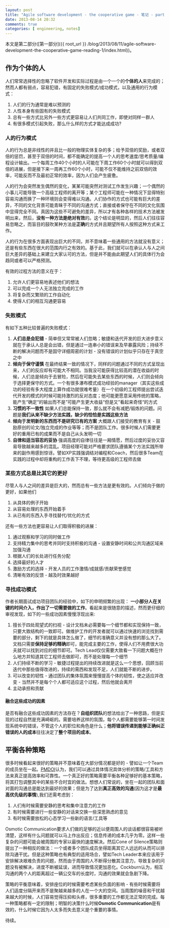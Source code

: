 ```yaml
---
layout: post
title: "Agile software development - the cooperative game - 笔记 - part2"
date: 2013-08-14 20:32
comments: true
categories: [ engineering, notes]
---
```


本文是第二部分([第一部分]({{ root_url }} /blog/2013/08/11/agile-software-development-the-cooperative-game-reading-1/index.html))。

<!--more-->

## 作为个体的人

人们常常选择性的忽略了软件开发和实际过程是由一个一个的**个体的人**来完成的；然而人都有弱点，容易犯错，有固定的失败模式/成功模式，以及通用的行为模式：  

1. 人们的行为通常是难以预测的  
1. 人性本身有些固有的失败模式  
1. 总有一些方式比另外一些方式更容易让人们共同工作，即使对同样一群人  
1. 有很多模式引起失败，那么什么样的方式才能达成成功?

### 人的行为模式

人的行为总是非线性的并且比一般的物理实体复杂的多；给予双倍的奖励，或者双倍的惩罚，甚至于双倍的时间，都不能确定的提高一个人的思考速度/思考质量/编程设计输出。一个每周工作40个小时的人可能在下周工作60个小时就可以得到双倍的进展，但是接下来一周再工作60个小时，可能不仅不能维持之前双倍的效率，可能反而不及最初正常的效率，因为人们会产生疲惫。

人的行为会突然发生偶然的变化，某某可能突然对测试工作发生兴趣；一个偶然的小事儿可能导致一个高级工程师的离开等；某个工程师可能在一种情况下显得特别容易沟通而换了一种环境则会变得难以沟通。人们协作的方式也可能有巨大的差异，不同的文化背景可能青睐于不同的沟通方式；直接或者保守在不同的文化氛围中显得完全不同。真因为这些不可避免的差异，所以才有各种各样的技术方法被发明出来，然后，**没有一种方法是绝对有效**的。这个结论是明显的，然后人们往往容易忽略之，而盲目的鼓吹某种方法是**正确**的方式并且期望所有人按照这种方式来工作。

人的行为在很多方面表现出巨大的不同，并不意味着一些通用的方法就没有意义；还是有些东西在很大的范围内行之有效的。基于此，我们就可以在承认人与人之间巨大差异的基础上来建立大家认可的方法，但是并不能由此期望人们的具体行为会趋同或者可以严格预测。

有效的过程方法的意义在于：

1. 允许人们更容易地表述他们的想法   
2. 可以完成一个人无法独立完成的工作  
3. 将复杂而又繁琐的工作自动化  
4. 使得人们的相互沟通更容易  

### 失败模式

有如下五种比较普遍的失败模式：  

1. **人们总是会犯错** - 简单但又常常被人们忽略；敏捷和迭代开发的巨大进步意义就在于承认人总是会出错，但是通过一连串小的错误来及早暴露风险；持续不断的解决问题而不是固守详细周密的计划 - 没有错误的计划似乎只存在于真空之中  
1. **倾向于保守谨慎** 在最终结果一致的情况下，同样的问题通过不同的方式呈现出来，人们的反应却有可能大不相同。当我没可能获得比较高的潜在收益的时候，人们总是倾向于去冒险，然后在可能失去某些东西的时候，人们则会倾向于选择更保守的方式。一个有很多瀑布模式成功经验的manager（其实这些成功的经验有多大程度上算作成功就很难考量）在一个初级的工程师提出尝试迭代开发的模式的时候可能持激烈的反对态度；他可能更愿意采用传统的策略，能产生“确定“的输出而不是”可能产生更大收益“但是又”看起来奇怪“的方式  
1. **习惯的不一致性** 如果人们总能保持一致，那么就不会有减肥/锻炼的问题。问题是**我们从来不缺少方法实践，缺少的恰恰是实践这些方法**   
1. **倾向于发明新的东西而不是研究已有的方案** 大概跟人们接受的教育有关 - 鼓励原创的论文/独立完成的作业等等；而不是团队工作。很多时候人们需要更好的重用已有的成果而不是自己从头发明一切  
1. **自律和适当容忍的妥协**  强调高度的自律往往是一厢情愿，然后过度的妥协又容易导致越来越多的混乱。项目经理可能对严格要求团队遵循某个方法实践所带来的副作用感到惊讶。譬如XP实践强调结对编程和Coach，然后很多Team在实践的过程中却将重构的工作丢下不理，等待更高级的工程师去做  

### 某些方式总是比其它的更好

尽管人与人之间的差异是巨大的，然而总有一些方法是更有效的。人们倾向于做的更好，如果他们

1. 从具体的例子开始  
1. 从容易处理的东西开始着手  
1. 从已有的东西入手寻找替代/优化的方式  

还有一些方法也更容易让人们取得积极的进展： 

1. 通过观察和学习的同时做工作  
1. 支持精力集中的思考并同时支持积极的沟通 - 设置安静时间和公共沟通区域来加强沟通   
1. 根据人们的长处进行任务分配  
1. 选择最好的人才 
1. 激励方式的选择 - 开发人员的工作激情/成就感/贡献荣誉感觉  
1. 清晰有效的反馈 - 越及时效果越好

### 寻找成功模式  

作者长期面试成功项目团队的经验中，如下的申明频繁的出现： **一小部分人在关键的时间介入，作出了一切需要做的工作**。看起来是很随意的描述，然而更仔细的审视发现，如下的一些成功因素慢慢浮现出来:  

1. 擅长于四处观望式的扫视 - 设计文档未必需要每一个细节都和实现保持一致，只要大致结构的一致即可。做维护工作的开发者就可以通过快速的浏览找到需要的部分，剩下的就是具体怎么做了，细节的准确意义并没有想的那么大了。文档只需要**保持足够的精确**即可，能完成主要的工作，使得人们不用费很大功夫就可以找到对应的细节即可。Tech Lead仅仅需要大致看一下问题大概在什么地方并知道其它工程师去做即可，而不是处理每一个细节  
1. 人们持续不断的学习 - 敏捷过程提出的持续改进就是这么一个思想，回顾当前迭代中那些值得改进的，持续的需西和发现不足，人们就能不断的进步。  
1. 可以改变的韧性 - 通过团队的集体氛围来慢慢提高个体的韧性，使之适应并改变 - 当然并不是每个个人都可适应这个过程，然后他就会离开  
1. 主动承担和贡献 

#### 融合这些成功的因素 

是否有融合这些成功因素的方法存在？**自组织团队**的想法给出了一种思路，但是实现的过程自然是充满崎岖的。需要培养这样的氛围，每个人都需要能够第一时间发现系统中的错误，不管这个人的职位和角色是什么；**他将错误传递到能够正确纠正错误的人的成本**往往决定了**整个项目的成本**。

## 平衡各种策略 

很多时候看起来很好的策略并不意味着在大部分情况都是好的 - 譬如让一个Team的成员坐在一起。[PMDOI](http://pmdoi.org)认为，我们可以通过具体情况具体分析的策略/工具和方法来真正提高效率和可靠性。一个真正好的策略需要平衡各种足够好的基本策略，将其打包调整其中的某些不合时宜的做法。想想人们常说的，坐在一起的团队和面对面的沟通总是能达到最好的效果；但是为了达到**真正高效的沟通**(因为这才是**最高优先级的事情**),我们还需考虑到： 

1. 人们有时候需要安静的思考和集中注意力的工作   
1. 有时候需要进行一些安静的对话来交换一些深思熟虑的意见  
1. 有时候需要放松的心态学习一些新的语言/工具等  

Osmotic Communication要求人们做的足够的近以便周围人的谈话都很容易被听清楚，这样有什么问题就可以马上作出反应；信息传递的成本几乎为零。这样一些复杂的问题可能会被周围的专家以最快的速度解决。然后Cone of Silence策略则提出了一种相反的做法：一个或者多个团队成员坐得距离其它人远远的从而可以排除沟通干扰。但是这种策略也有典型的适用场合，譬如Tech Leader本来应该用于安排解决艰难负责的问题，然而由于周围的人不断得分散其注意力，导致复杂的问题没有被解决，进度不断被延误，进而导致情况更加恶化。Cockburn认为，相互沟通的两个人的距离超过一辆公交车的长度时，沟通的效果就会急剧下降。

策略的平衡意味着，安排座位的时候需要考虑某些负面的影响 - 有些时候需要将人们适度分隔开来而不是聚越来越多的人在一个大的空间。当周围的噪音和干扰越来越大的时候，人们容易觉得压抑和头疼，很多重要的工作都无法正常的完成。每一种策略都有一定的限制；明智的决策什么时候**Osmotic Communication**是有效的，什么时候它因为人太多而失去意义是个重要的事情。

待续。
